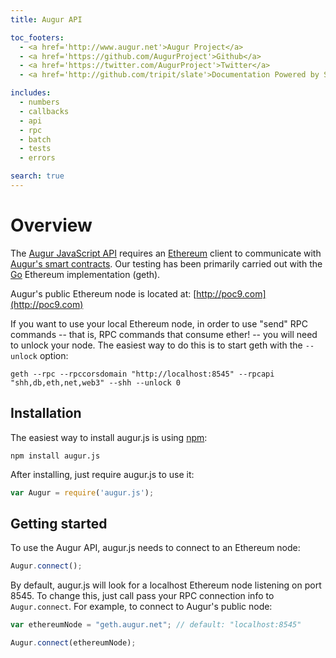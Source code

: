 ```yaml
---
title: Augur API

toc_footers:
  - <a href='http://www.augur.net'>Augur Project</a>
  - <a href='https://github.com/AugurProject'>Github</a>
  - <a href='https://twitter.com/AugurProject'>Twitter</a>
  - <a href='http://github.com/tripit/slate'>Documentation Powered by Slate</a>

includes:
  - numbers
  - callbacks
  - api
  - rpc
  - batch
  - tests
  - errors

search: true
---
```

Overview
========

The [Augur JavaScript API](https://github.com/AugurProject/augur.js) requires an [Ethereum](https://www.ethereum.org/) client to communicate with [Augur's smart contracts](https://github.com/AugurProject/augur-core).  Our testing has been primarily carried out with the [Go](https://github.com/ethereum/go-ethereum) Ethereum implementation (geth).

Augur's public Ethereum node is located at: [http://poc9.com](http://poc9.com)

If you want to use your local Ethereum node, in order to use "send" RPC commands -- that is, RPC commands that consume ether! -- you will need to unlock your node.  The easiest way to do this is to start geth with the `--unlock` option:

```shell
geth --rpc --rpccorsdomain "http://localhost:8545" --rpcapi "shh,db,eth,net,web3" --shh --unlock 0
```

Installation
------------

The easiest way to install augur.js is using [npm](https://www.npmjs.com/package/augur.js):

```shell
npm install augur.js
```

After installing, just require augur.js to use it:

```javascript
var Augur = require('augur.js');
```

Getting started
---------------

To use the Augur API, augur.js needs to connect to an Ethereum node:

```javascript
Augur.connect();
```

By default, augur.js will look for a localhost Ethereum node listening on port 8545.  To change this, just call pass your RPC connection info to `Augur.connect`.  For example, to connect to Augur's public node:

```javascript
var ethereumNode = "geth.augur.net"; // default: "localhost:8545"

Augur.connect(ethereumNode);
```

